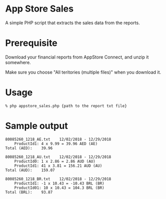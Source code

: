 # App Store Sales
A simple PHP script that extracts the sales data from the reports.

# Prerequisite
Download your financial reports from AppStore Connect, and unzip it somewhere.

Make sure you choose "All teritories (multiple files)" when you download it.

# Usage
```
% php appstore_sales.php {path to the report txt file}
```

# Sample output
```
80085260_1218_AE.txt	12/02/2018 - 12/29/2018
	ProductId1: 4 x 9.99 = 39.96 AED (AE)
Total (AED):	39.96
	
80085260_1218_AU.txt	12/02/2018 - 12/29/2018
	ProductId0: 1 x 2.86 = 2.86 AUD (AU)
	ProductId1: 41 x 3.81 = 156.21 AUD (AU)
Total (AUD):	159.07
	
80085260_1218_BR.txt	12/02/2018 - 12/29/2018
	ProductId1: -1 x 10.43 = -10.43 BRL (BR)
	ProductId01: 10 x 10.43 = 104.3 BRL (BR)
Total (BRL):	93.87
```

